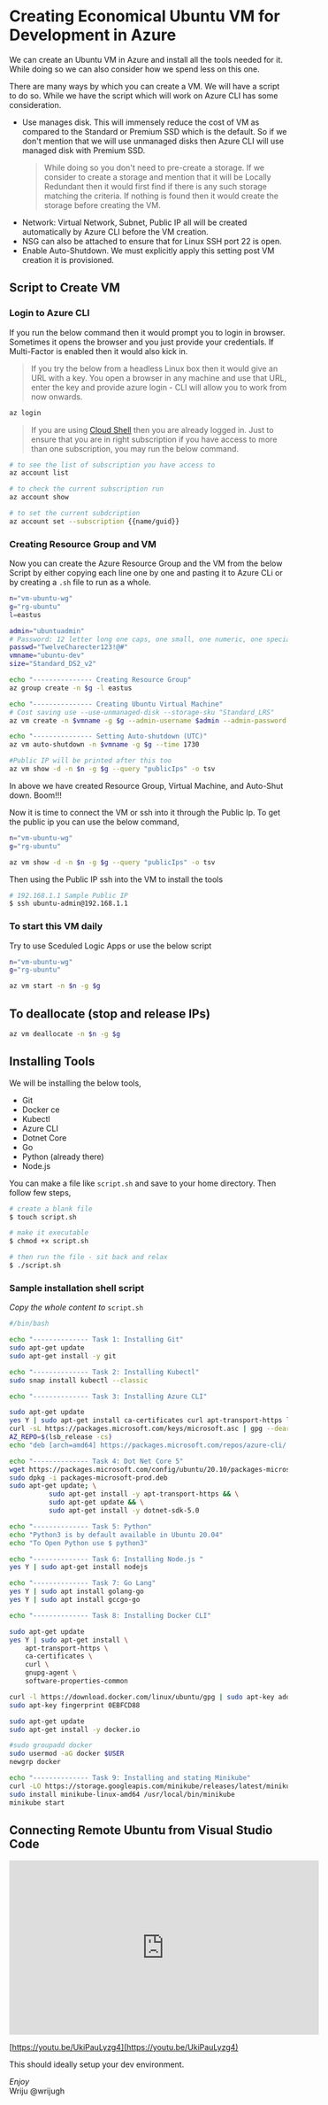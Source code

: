 # Creating Economical Ubuntu VM for Development in Azure

We can create an Ubuntu VM in Azure and install all the tools needed for it. While doing so we can also consider how we spend less on this one.

There are many ways by which you can create a VM. We will have a script to do so. While we have the script which will work on Azure CLI has some consideration.

- Use manages disk. This will immensely reduce the cost of VM as compared to the Standard or Premium SSD which is the default. So if we don't mention that we will use unmanaged disks then Azure CLI will use managed disk with Premium SSD.
  > While doing so you don't need to pre-create a storage. If we consider to create a storage and mention that it will be Locally Redundant then it would first find if there is any such storage matching the criteria. If nothing is found then it would create the storage before creating the VM.
- Network: Virtual Network, Subnet, Public IP all will be created automatically by Azure CLI before the VM creation.
- NSG can also be attached to ensure that for Linux SSH port 22 is open.
- Enable Auto-Shutdown. We must explicitly apply this setting post VM creation it is provisioned.

## Script to Create VM

### Login to Azure CLI

If you run the below command then it would prompt you to login in browser. Sometimes it opens the browser and you just provide your credentials. If Multi-Factor is enabled then it would also kick in.

> If you try the below from a headless Linux box then it would give an URL with a key. You open a browser in any machine and use that URL, enter the key and provide azure login - CLI will allow you to work from now onwards.

```bash
az login 
```

> If you are using [Cloud Shell](https://shell.azure.com) then you are already logged in. Just to ensure that you are in right subscription if you have access to more than one subscription, you may run the below command.

```sh
# to see the list of subscription you have access to 
az account list

# to check the current subscription run
az account show

# to set the current subdcription 
az account set --subscription {{name/guid}}
```

### Creating Resource Group and VM

Now you can create the Azure Resource Group and the VM from the below Script by either copying each line one by one and pasting it to Azure CLi or by creating a `.sh` file to run as a whole.

```sh
n="vm-ubuntu-wg"
g="rg-ubuntu"
l=eastus

admin="ubuntuadmin"
# Password: 12 letter long one caps, one small, one numeric, one special char atleast
passwd="TwelveCharecter123!@#" 
vmname="ubuntu-dev"
size="Standard_DS2_v2"

echo "--------------- Creating Resource Group"
az group create -n $g -l eastus

echo "--------------- Creating Ubuntu Virtual Machine"
# Cost saving use --use-unmanaged-disk --storage-sku "Standard_LRS"
az vm create -n $vmname -g $g --admin-username $admin --admin-password $passwd --authentication-type password --os-disk-size-gb 200 --image ubuntults --size $size

echo "--------------- Setting Auto-shutdown (UTC)"
az vm auto-shutdown -n $vmname -g $g --time 1730

#Public IP will be printed after this too 
az vm show -d -n $n -g $g --query "publicIps" -o tsv
```

In above we have created Resource Group, Virtual Machine, and Auto-Shut down. Boom!!!

Now it is time to connect the VM or ssh into it through the Public Ip. To get the public ip you can use the below command,

```sh
n="vm-ubuntu-wg"
g="rg-ubuntu"

az vm show -d -n $n -g $g --query "publicIps" -o tsv
```

Then using the Public IP ssh into the VM to install the tools

```sh
# 192.168.1.1 Sample Public IP
$ ssh ubuntu-admin@192.168.1.1
```

### To start this VM daily

Try to use Sceduled Logic Apps or use the below script

```sh
n="vm-ubuntu-wg"
g="rg-ubuntu"

az vm start -n $n -g $g
```

## To deallocate (stop and release IPs)

```sh
az vm deallocate -n $n -g $g
```

## Installing Tools

We will be installing the below tools,

- Git
- Docker ce
- Kubectl
- Azure CLI
- Dotnet Core
- Go
- Python (already there)
- Node.js

You can make a file like `script.sh` and save to your home directory. Then follow few steps,

```sh
# create a blank file
$ touch script.sh

# make it executable 
$ chmod +x script.sh

# then run the file - sit back and relax
$ ./script.sh
```

### Sample installation shell script

*Copy the whole content to* `script.sh`

```sh
#/bin/bash

echo "-------------- Task 1: Installing Git"
sudo apt-get update
sudo apt-get install -y git

echo "-------------- Task 2: Installing Kubectl"
sudo snap install kubectl --classic

echo "-------------- Task 3: Installing Azure CLI"

sudo apt-get update
yes Y | sudo apt-get install ca-certificates curl apt-transport-https lsb-release gnupg
curl -sL https://packages.microsoft.com/keys/microsoft.asc | gpg --dearmor | sudo tee /etc/apt/trusted.gpg.d/microsoft.gpg > /dev/null
AZ_REPO=$(lsb_release -cs)
echo "deb [arch=amd64] https://packages.microsoft.com/repos/azure-cli/ $AZ_REPO main" | sudo tee /etc/apt/sources.list.d/azure-cli.list

echo "-------------- Task 4: Dot Net Core 5"
wget https://packages.microsoft.com/config/ubuntu/20.10/packages-microsoft-prod.deb -O packages-microsoft-prod.deb
sudo dpkg -i packages-microsoft-prod.deb
sudo apt-get update; \
          sudo apt-get install -y apt-transport-https && \
          sudo apt-get update && \
          sudo apt-get install -y dotnet-sdk-5.0

echo "-------------- Task 5: Python"
echo "Python3 is by default available in Ubuntu 20.04"
echo "To Open Python use $ python3"

echo "-------------- Task 6: Installing Node.js "
yes Y | sudo apt-get install nodejs

echo "-------------- Task 7: Go Lang"
yes Y | sudo apt install golang-go
yes Y | sudo apt install gccgo-go

echo "-------------- Task 8: Installing Docker CLI"

sudo apt-get update
yes Y | sudo apt-get install \
    apt-transport-https \
    ca-certificates \
    curl \
    gnupg-agent \
    software-properties-common

curl -l https://download.docker.com/linux/ubuntu/gpg | sudo apt-key add -
sudo apt-key fingerprint 0EBFCD88

sudo apt-get update
sudo apt-get install -y docker.io

#sudo groupadd docker
sudo usermod -aG docker $USER
newgrp docker

echo "-------------- Task 9: Installing and stating Minikube"
curl -LO https://storage.googleapis.com/minikube/releases/latest/minikube-linux-amd64
sudo install minikube-linux-amd64 /usr/local/bin/minikube
minikube start
```

## Connecting Remote Ubuntu from Visual Studio Code

<iframe width="560" height="315" src="https://www.youtube.com/embed/UkiPauLyzg4" frameborder="0" allow="accelerometer; autoplay; clipboard-write; encrypted-media; gyroscope; picture-in-picture" allowfullscreen></iframe>

[https://youtu.be/UkiPauLyzg4](https://youtu.be/UkiPauLyzg4)

This should ideally setup your dev environment.

*Enjoy*  
Wriju @wrijugh